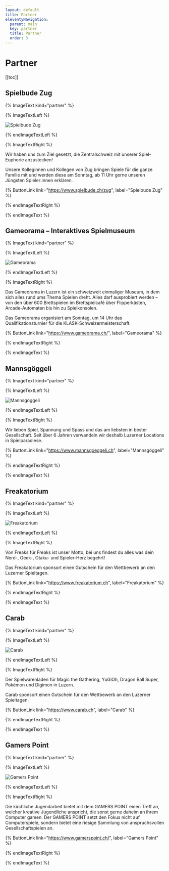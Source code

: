 ```yaml
---
layout: default
title: Partner
eleventyNavigation:
  parent: main
  key: partner
  title: Partner
  order: 3
---
```


# Partner

[[toc]]

## Spielbude Zug

{% ImageText kind="partner" %}

{% ImageTextLeft %}

![Spielbude Zug](./images/partner/Logo_Spielbude.jpg)

{% endImageTextLeft %}

{% ImageTextRight %}

Wir haben uns zum Ziel gesetzt, die Zentralschweiz mit unserer Spiel-Euphorie anzustecken!

Unsere Kolleginnen und Kollegen von Zug bringen Spiele für die ganze Familie mit und werden diese am Sonntag, ab 11 Uhr gerne unseren Jüngsten Spieler:innen erklären.

{% ButtonLink link="https://www.spielbude.ch/zug", label="Spielbude Zug" %}

{% endImageTextRight %}

{% endImageText %}

## Gameorama &ndash; Interaktives Spielmuseum

{% ImageText kind="partner" %}

{% ImageTextLeft %}

![Gameorama](./images/partner/Logo_Gameorama.svg)

{% endImageTextLeft %}

{% ImageTextRight %}

Das Gameorama in Luzern ist ein schweizweit einmaliger Museum, in dem sich alles rund ums Thema Spielen dreht. Alles darf ausprobiert werden – von den über 600 Brettspielen im Brettspielcafé über Flipperkästen, Arcade-Automaten bis hin zu Spielkonsolen.

Das Gameorama organisiert am Sonntag, um 14 Uhr das Qualifikationsturnier für die KLASK-Schweizermeisterschaft.

{% ButtonLink link="https://www.gameorama.ch/", label="Gameorama" %}

{% endImageTextRight %}

{% endImageText %}

## Mannsgöggeli

{% ImageText kind="partner" %}

{% ImageTextLeft %}

![Mannsgöggeli](./images/partner/Logo_Mannsgoeggeli.svg)

{% endImageTextLeft %}

{% ImageTextRight %}

Wir lieben Spiel, Spannung und Spass und das am liebsten in bester Gesellschaft. Seit über 6 Jahren verwandeln wir deshalb Luzerner Locations in Spielparadiese.

{% ButtonLink link="https://www.mannsgoeggeli.ch", label="Mannsgöggeli" %}

{% endImageTextRight %}

{% endImageText %}

## Freakatorium

{% ImageText kind="partner" %}

{% ImageTextLeft %}

![Freakatorium](./images/partner/Logo_Freakatorium.png)

{% endImageTextLeft %}

{% ImageTextRight %}

Von Freaks für Freaks ist unser Motto, bei uns findest du alles was dein Nerd-, Geek-, Otaku- und Spieler-Herz begehrt!

Das Freakatorium sponsort einen Gutschein für den Wettbewerb an den Luzerner Spieltagen.

{% ButtonLink link="https://www.freakatorium.ch", label="Freakatorium" %}

{% endImageTextRight %}

{% endImageText %}

## Carab

{% ImageText kind="partner" %}

{% ImageTextLeft %}

![Carab](./images/partner/Logo-Carab.jpg)

{% endImageTextLeft %}

{% ImageTextRight %}

Der Spielwarenladen für Magic the Gathering, YuGiOh, Dragon Ball Super, Pokémon und Digimon in Luzern.

Carab sponsort einen Gutschein für den Wettbewerb an den Luzerner Spieltagen.

{% ButtonLink link="https://www.carab.ch", label="Carab" %}

{% endImageTextRight %}

{% endImageText %}

## Gamers Point

{% ImageText kind="partner" %}

{% ImageTextLeft %}

![Gamers Point](./images/partner/Logo-GP-4c-gross-transparent.png)

{% endImageTextLeft %}

{% ImageTextRight %}

Die kirchliche Jugendarbeit bietet mit dem GAMERS POINT einen Treff an, welcher kreative Jugendliche anspricht, die sonst gerne daheim an ihrem Computer gamen. Der GAMERS POINT setzt den Fokus nicht auf Computerspiele, sondern bietet eine riesige Sammlung von anspruchsvollen Gesellschaftspielen an.

{% ButtonLink link="https://www.gamerspoint.ch/", label="Gamers Point" %}

{% endImageTextRight %}

{% endImageText %}
